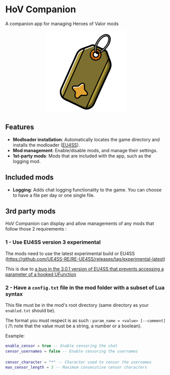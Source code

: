 # HoV Companion

A companion app for managing Heroes of Valor mods

<p align="center">
  <img src="https://github.com/Seblor/HoV-Companion/blob/master/static/logo.png?raw=true">
</p>

## Features

- **Modloader installation**: Automatically locates the game directory and installs the modloader ([EU4SS](https://github.com/UE4SS-RE/RE-UE4SS)).
- **Mod management**: Enable/disable mods, and manage their settings.
- **1st-party mods**: Mods that are included with the app, such as the logging mod.

## Included mods

- **Logging**: Adds chat logging functionality to the game. You can choose to have a file per day or one single file.

## 3rd party mods

HoV Companion can display and allow managements of any mods that follow those 2 requirements :

### 1 - Use EU4SS version 3 experimental

The mods need to use the latest experimental build or EU4SS (https://github.com/UE4SS-RE/RE-UE4SS/releases/tag/experimental-latest)

This is due to [a bug in the 3.0.1 version of EU4SS that prevents accessing a parameter of a hooked UFunction](https://github.com/UE4SS-RE/RE-UE4SS/issues/621)

### 2 - Have a `config.txt` file in the mod folder with a subset of Lua syntax

This file must be in the mod's root directory (same directory as your `enabled.txt` should be).

The format you must respect is as such : `param_name = <value> [--comment]` ( /!\ note that the value must be a string, a number or a boolean).

Example:

```lua
enable_censor = true -- Enable censoring the chat
censor_usernames = false -- Enable censoring the usernames

censor_character = "*" -- Character used to censor the usernames
max_censor_length = 3 -- Maximum consecutive censor characters
```
